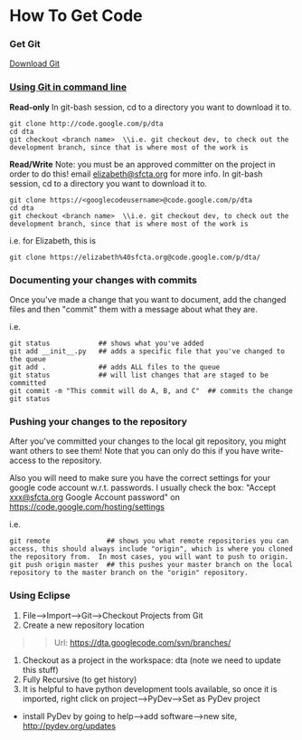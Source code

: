 # How To Get Code #
### Get Git ###
[Download Git](http://git-scm.com/download)

### [Using Git in command line](http://google-opensource.blogspot.com/2008/05/develop-with-git-on-google-code-project.html) ###
**Read-only**
In git-bash session, cd to a directory you want to download it to.
```
git clone http://code.google.com/p/dta
cd dta
git checkout <branch name>  \\i.e. git checkout dev, to check out the development branch, since that is where most of the work is
```

**Read/Write**
Note: you must be an approved committer on the project in order to do this! email elizabeth@sfcta.org for more info.
In git-bash session, cd to a directory you want to download it to.
```
git clone https://<googlecodeusername>@code.google.com/p/dta
cd dta
git checkout <branch name>  \\i.e. git checkout dev, to check out the development branch, since that is where most of the work is
```

i.e. for Elizabeth, this is
```
git clone https://elizabeth%40sfcta.org@code.google.com/p/dta/ 
```

### Documenting your changes with commits ###
Once you've made a change that you want to document, add the changed files and then "commit" them with a message about what they are.

i.e.
```
git status            ## shows what you've added
git add __init__.py   ## adds a specific file that you've changed to the queue
git add .             ## adds ALL files to the queue
git status            ## will list changes that are staged to be committed
git commit -m "This commit will do A, B, and C"  ## commits the change
git status
```

### Pushing your changes to the repository ###
After you've committed your changes to the local git repository, you might want others to see them!  Note that you can only do this if you have write-access to the repository.

Also you will need to make sure you have the correct settings for your google code account w.r.t. passwords.  I usually check the box: "Accept xxx@sfcta.org Google Account password" on https://code.google.com/hosting/settings


i.e.
```
git remote              ## shows you what remote repositories you can access, this should always include "origin", which is where you cloned the repository from.  In most cases, you will want to push to origin.
git push origin master  ## this pushes your master branch on the local repository to the master branch on the "origin" repository.
```

### Using Eclipse ###
  1. File-->Import-->Git-->Checkout Projects from Git
  1. Create a new repository location
> > Url: https://dta.googlecode.com/svn/branches/
  1. Checkout as a project in the workspace: dta (note we need to update this stuff)
  1. Fully Recursive (to get history)
  1. It is helpful to have python development tools available, so once it is imported, right click on project-->PyDev-->Set as PyDev project

  * install PyDev by going to help-->add software-->new site, http://pydev.org/updates